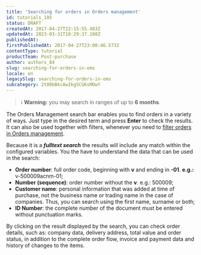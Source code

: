 ```yaml
---
title: 'Searching for orders in Orders management'
id: tutorials_185
status: DRAFT
createdAt: 2017-04-27T22:15:55.483Z
updatedAt: 2023-03-31T18:29:37.180Z
publishedAt: 
firstPublishedAt: 2017-04-27T23:00:46.573Z
contentType: tutorial
productTeam: Post-purchase
author: authors_84
slug: searching-for-orders-in-oms
locale: en
legacySlug: searching-for-orders-in-oms
subcategory: 2t00bBkcAwIkgSCGKsMOwY
---
```


>ℹ️ **Warning:** you may search in ranges of up to **6 months**.

The Orders Management search bar enables you to find orders in a variety of ways. Just type in the desired term and press __Enter__ to check the results. It can also be used together with filters, whenever you need to [filter orders in Orders management](/en/tutorial/filtering-orders-in-oms).

Because it is a _**fulltext search**_ the results will include any match within the configured variables. You the have to understand the data that can be used in the search:

- **Order number**: full order code, beginning with **v** and ending in **-01**. **e.g.:** v-500009acnm-01;
- **Number (sequence)**: order number without the **v**. e.g.: 500009;
- **Customer name**: personal information that was added at time of purchase, not the business name or trading name in the case of companies. Thus, you can search using the first name, surname or both;
- **ID Number**: the complete number of the document must be entered without punctuation marks.

By clicking on the result displayed by the search, you can check order details, such as: company data, delivery address, total value and order status, in addition to the complete order flow, invoice and payment data and history of changes to the items.
